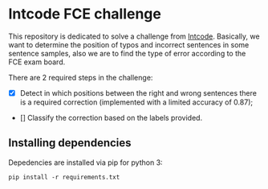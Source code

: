 # Intcode FCE challenge #

This repository is dedicated to solve a challenge from 
[Intcode](https://www.intcode.net/en/). Basically, we want to determine the
position of typos and incorrect sentences in some sentence samples, also 
we are to find the type of error according to the FCE exam board. 

There are 2 required steps in the challenge:

- [X] Detect in which positions between the right and wrong sentences there is
a required correction (implemented with a limited accuracy of 0.87);
- [] Classify the correction based on the labels provided.


## Installing dependencies ##

Depedencies are installed via pip for python 3:
```
pip install -r requirements.txt
```
